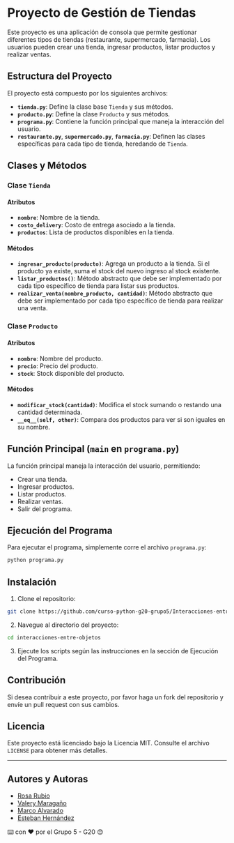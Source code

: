 # Proyecto de Gestión de Tiendas

Este proyecto es una aplicación de consola que permite gestionar diferentes tipos de tiendas (restaurante, supermercado, farmacia). Los usuarios pueden crear una tienda, ingresar productos, listar productos y realizar ventas.

## Estructura del Proyecto

El proyecto está compuesto por los siguientes archivos:

- **`tienda.py`**: Define la clase base `Tienda` y sus métodos.
- **`producto.py`**: Define la clase `Producto` y sus métodos.
- **`programa.py`**: Contiene la función principal que maneja la interacción del usuario.
- **`restaurante.py`**, **`supermercado.py`**, **`farmacia.py`**: Definen las clases específicas para cada tipo de tienda, heredando de `Tienda`.

## Clases y Métodos

### Clase `Tienda`

#### Atributos

- **`nombre`**: Nombre de la tienda.
- **`costo_delivery`**: Costo de entrega asociado a la tienda.
- **`productos`**: Lista de productos disponibles en la tienda.

#### Métodos

- **`ingresar_producto(producto)`**: Agrega un producto a la tienda. Si el producto ya existe, suma el stock del nuevo ingreso al stock existente.
- **`listar_productos()`**: Método abstracto que debe ser implementado por cada tipo específico de tienda para listar sus productos.
- **`realizar_venta(nombre_producto, cantidad)`**: Método abstracto que debe ser implementado por cada tipo específico de tienda para realizar una venta.

### Clase `Producto`

#### Atributos

- **`nombre`**: Nombre del producto.
- **`precio`**: Precio del producto.
- **`stock`**: Stock disponible del producto.

#### Métodos

- **`modificar_stock(cantidad)`**: Modifica el stock sumando o restando una cantidad determinada.
- **`__eq__(self, other)`**: Compara dos productos para ver si son iguales en su nombre.

## Función Principal (`main` en `programa.py`)

La función principal maneja la interacción del usuario, permitiendo:

- Crear una tienda.
- Ingresar productos.
- Listar productos.
- Realizar ventas.
- Salir del programa.

## Ejecución del Programa

Para ejecutar el programa, simplemente corre el archivo `programa.py`:

```bash
python programa.py
```
## Instalación

1. Clone el repositorio:

```bash
git clone https://github.com/curso-python-g20-grupo5/Interacciones-entre-objetos.git
```

2. Navegue al directorio del proyecto:

```bash
cd interacciones-entre-objetos
```

3. Ejecute los scripts según las instrucciones en la sección de Ejecución del Programa.

## Contribución

Si desea contribuir a este proyecto, por favor haga un fork del repositorio y envíe un pull request con sus cambios.

## Licencia

Este proyecto está licenciado bajo la Licencia MIT. Consulte el archivo `LICENSE` para obtener más detalles.

---

## Autores y Autoras

- [Rosa Rubio](https://github.com/PaulinaRubioP)
- [Valery Maragaño](https://github.com/Valyxp)
- [Marco Alvarado](https://github.com/7pixel-cl)
- [Esteban Hernández](https://github.com/stivhc)

⌨️ con ❤️ por el Grupo 5 - G20 😊